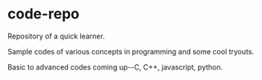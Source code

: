 # code-repo

Repository of a quick learner.

Sample codes of various concepts in programming and some cool tryouts.

Basic to advanced codes coming up--C, C++, javascript, python.
